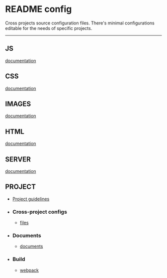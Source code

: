 # README config 

Cross projects source configuration files.
There's minimal configurations editable for the needs of specific projects.

---
## JS
[documentation](./code/scripts/README.md)

## CSS
[documentation](./code/styles/README.md)

## IMAGES
[documentation](./code/images/README.md)

## HTML
[documentation](./code/html/README.md)

## SERVER
[documentation](./server/README.md)

## PROJECT
- [Project guidelines](https://github.com/elsewhencode/project-guidelines)

- ### Cross-project configs
    - [files](./project/README.md)

- ### Documents
    - [documents](./project/documents/README.md)

- ### Build
    - [webpack](./project/build/README.md)
